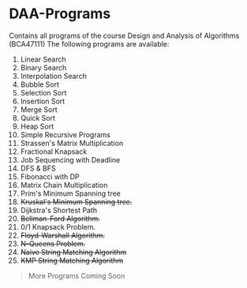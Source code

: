 # DAA-Programs
Contains all programs of the course Design and Analysis of Algorithms (BCA47111)
The following programs are available:
1. Linear Search
2. Binary Search
3. Interpolation Search
4. Bubble Sort
5. Selection Sort
6. Insertion Sort
7. Merge Sort
8. Quick Sort
9. Heap Sort
10. Simple Recursive Programs
11. Strassen's Matrix Multiplication
12. Fractional Knapsack
13. Job Sequencing with Deadline
14. DFS & BFS
15. Fibonacci with DP
16. Matrix Chain Multiplication
17. Prim's Minimum Spanning tree
18. ~~Kruskal's Minimum Spanning tree.~~
19. Dijkstra's Shortest Path
20. ~~Bellman-Ford Algorithm.~~
21. 0/1 Knapsack Problem.
22. ~~Floyd-Warshall Algorithm.~~
23. ~~N-Queens Problem.~~
24. ~~Naive String Matching Algorithm~~
25. ~~KMP String Matching Algorithm~~

> More Programs Coming Soon
